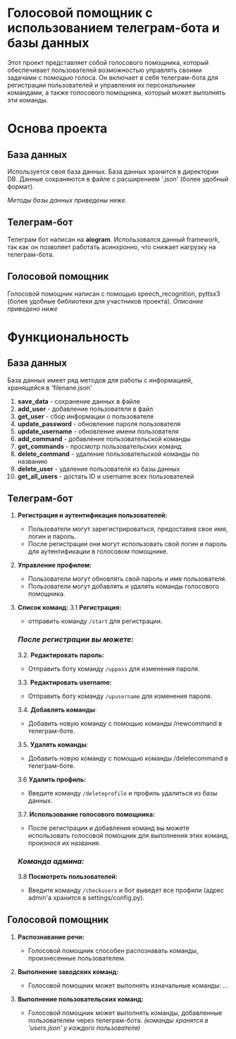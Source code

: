 # Голосовой помощник с использованием телеграм-бота и базы данных

Этот проект представляет собой голосового помощника, который обеспечивает пользователей возможностью управлять своими задачами с помощью голоса. Он включает в себя телеграм-бота для регистрации пользователей и управления их персональными командами, а также голосового помощника, который может выполнять эти команды.


# Основа проекта

## База данных
Используется своя база данных. База данных хранится в директории DB. Данные сохраняются в файле с расширением '.json' (более удобный формат).

*Методы базы данных приведены ниже.*

## Телеграм-бот
Телеграм бот написан на **aiogram**. Использовался данный framework, так как он позволяет работать асинхронно, что снижает нагрузку на телеграм-бота.


## Голосовой помощник
Голосовой помощник написан с помощью speech_recognition, pyttsx3 (более удобные библиотеки для участников проекта). 
*Описание приведено ниже*

# Функциональность

## База данных
База данных имеет ряд методов для работы с информацией, хранящейся в 'filenane.json'
1. **save_data** - сохранение данных в файле
2. **add_user** - добавление пользователя в файл
3. **get_user** - сбор информации о пользователе
4. **update_password** - обновление пароля пользователя 
5. **update_username** - обновление имени пользователя 
6. **add_command** - добавление пользовательской команды 
7. **get_commands** - просмотр пользовательских команд 
8. **delete_command** - удаление пользовательской команды по названию 
9. **delete_user** - удаление пользователя из базы данных
10. **get_all_users** - достать ID и username всех пользователей


## Телеграм-бот
1. **Регистрация и аутентификация пользователей:**
   - Пользователи могут зарегистрироваться, предоставив свое имя, логин и пароль.
   - После регистрации они могут использовать свой логин и пароль для аутентификации в голосовом помощнике.
   
2. **Управление профилем:**
   - Пользователи могут обновлять свой пароль и имя пользователя.
   - Пользователи могут добавлять и удалять команды голосового помощника.

3. **Список команд:**
   3.1 **Регистрация:**
   - отправить команду `/start` для регистрации.

   ### ***После регистрации вы можете:***

   3.2. **Редактировать пароль:**
      - Отправить боту команду `/uppass` для изменения пароля.

   3.3. **Редактировать username:**
      - Отправить боту команду `/upusername` для изменения пароля.
   
   3.4. **Добавлять команды**:
      - Добавить новую команду с помощью команды /newcommand в телеграм-боте.

   3.5. **Удалять команды**:
      - Добавить новую команду с помощью команды /deletecommand в телеграм-боте.
        
   3.6 **Удалить профиль:**
      - Введите команду `/deleteprofile` и профиль удалиться из базы данных.

   3.7. **Использование голосового помощника:**
      - После регистрации и добавления команд вы можете использовать голосовой помощник для выполнения этих команд, произнося их названия.

   ### ***Команда админа:***

   3.8 **Посмотреть пользователей:**
      - Введите команду `/checkusers` и бот выведет все профили (адрес admin'а хранится в settings/config.py).
        
## Голосовой помощник
1. **Распознавание речи:**
   - Голосовой помощник способен распознавать команды, произнесенные пользователем.

2. **Выполнение заводских команд:**
   - Голосовой помощник может выполнять изначальные команды:
      ...

3. **Выполнение пользовательских команд:**
   - Голосовой помощник может выполнять команды, добавленные пользователем через телеграм-бота.
     *(команды хранятся в 'users.json' у каждого пользователя)*

